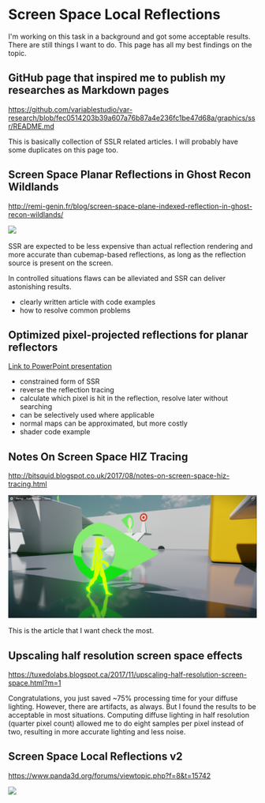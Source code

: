 # Screen Space Local Reflections

I'm working on this task in a background and got some acceptable results. There are still things I want to do. This page has all my best findings on the topic.

## GitHub page that inspired me to publish my researches as Markdown pages
https://github.com/variablestudio/var-research/blob/fec0514203b39a607a76b87a4e236fc1be47d68a/graphics/ssr/README.md

This is basically collection of SSLR related articles. I will probably have some duplicates on this page too.

## Screen Space Planar Reflections in Ghost Recon Wildlands
http://remi-genin.fr/blog/screen-space-plane-indexed-reflection-in-ghost-recon-wildlands/

![](http://remi-genin.fr/blog/wp-content/uploads/Motivation3.jpg)

SSR are expected to be less expensive than actual reflection rendering and more accurate than cubemap-based reflections, as long as the reflection source is present on the screen.

In controlled situations flaws can be alleviated and SSR can deliver astonishing results.

- clearly written article with code examples
- how to resolve common problems

## Optimized pixel-projected reflections for planar reflectors
[Link to PowerPoint presentation](http://advances.realtimerendering.com/s2017/PixelProjectedReflectionsAC_v_1.92.pptx)
- constrained form of SSR
- reverse the reflection tracing
- calculate which pixel is hit in the reflection, resolve later without searching
- can be selectively used where applicable
- normal maps can be approximated, but more costly
- shader code example

## Notes On Screen Space HIZ Tracing
http://bitsquid.blogspot.co.uk/2017/08/notes-on-screen-space-hiz-tracing.html

![](https://github.com/greje656/Questions/raw/master/images/ssr6.jpg)

This is the article that I want check the most.

## Upscaling half resolution screen space effects
https://tuxedolabs.blogspot.ca/2017/11/upscaling-half-resolution-screen-space.html?m=1

Congratulations, you just saved ~75% processing time for your diffuse lighting. However, there are artifacts, 
as always. But I found the results to be acceptable in most situations. Computing diffuse lighting in half 
resolution (quarter pixel count) allowed me to do eight samples per pixel instead of two, resulting in more 
accurate lighting and less noise.

## Screen Space Local Reflections v2
https://www.panda3d.org/forums/viewtopic.php?f=8&t=15742

![](http://panda3d.org.ru/_fr/2/7894072.jpg)




